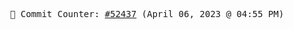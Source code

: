 <p align="center">
    <samp>
        📮 Commit Counter: <a href="https://github.com/Javascript-void0/Javascript-void0/commits/main">#52437</a> (April 06, 2023 @ 04:55 PM)
    </samp>
</p>